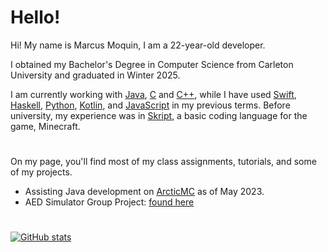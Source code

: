 # Hello!
Hi! My name is Marcus Moquin, I am a 22-year-old developer. 

I obtained my Bachelor's Degree in Computer Science from Carleton University and graduated in Winter 2025.

I am currently working with [Java](https://www.java.com/en/), [C](https://en.wikipedia.org/wiki/C_(programming_language)) and [C++](https://isocpp.org/), while I have used [Swift](https://developer.apple.com/swift/), [Haskell](https://www.haskell.org/), [Python](https://www.python.org/), [Kotlin](https://kotlinlang.org/), and [JavaScript](https://www.javascript.com/) in my previous terms. Before university, my experience was in [Skript](https://github.com/SkriptLang/Skript), a basic coding language for the game, Minecraft.
#

On my page, you'll find most of my class assignments, tutorials, and some of my projects.
 - Assisting Java development on [ArcticMC](https://www.twitter.com/ArcticUHC) as of May 2023.
 - AED Simulator Group Project: [found here](https://github.com/MrcsM/COMP3004FinalProject)

#
[![GitHub stats](https://github-readme-stats-five-sand.vercel.app/api?username=mrcsm&count_private=true&show_icons=true&theme=github_dark)](https://github.com/anuraghazra/github-readme-stats)


